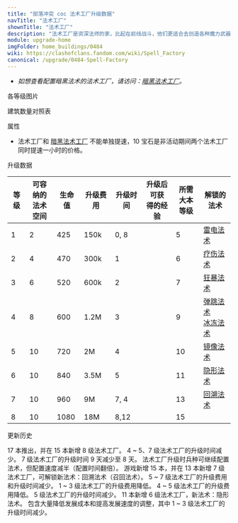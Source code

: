 ```yaml
---
title: "部落冲突 coc 法术工厂升级数据"
navTitle: "法术工厂"
shownTitle: "法术工厂"
description: "法术工厂是资深法师的家，比起在前线战斗，他们更适合去创造各种魔力武器。使用强大的法术，在战斗中扭转乾坤吧！"
module: upgrade-home
imgFolder: home_buildings/0484
wiki: https://clashofclans.fandom.com/wiki/Spell_Factory
canonical: /upgrade/0484-Spell-Factory
---
```


- *如想查看配置暗黑法术的法术工厂，请访问：[暗黑法术工厂](/upgrade/0485-Dark-Spell-Factory)。*

<UnitInfo :folder="$frontmatter.imgFolder" imgSrc="Spell_Factory8.png" :imgAlt="$frontmatter.navTitle" :description="$frontmatter.description" :isSmallImg="true" />

<SmallTitle>各等级图片</SmallTitle>

<Panel>
    <UnitImgGroup title="闲置状态" :folder="$frontmatter.imgFolder">
        <UnitImg imgTitle="1 级" imgSrc="Spell_Factory1.png" />
        <UnitImg imgTitle="2 级" imgSrc="Spell_Factory2.png" />
        <UnitImg imgTitle="3 级" imgSrc="Spell_Factory3.png" />
        <UnitImg imgTitle="4 级" imgSrc="Spell_Factory4.png" />
        <UnitImg imgTitle="5 级" imgSrc="Spell_Factory5.png" />
        <UnitImg imgTitle="6 级" imgSrc="Spell_Factory6.png" />
        <UnitImg imgTitle="7 级" imgSrc="Spell_Factory7.png" />
        <UnitImg imgTitle="8 级" imgSrc="Spell_Factory8.png" />
    </UnitImgGroup>
    <UnitImgGroup title="法术配置中" :folder="$frontmatter.imgFolder">
        <UnitImg imgTitle="1 级" imgSrc="Spell_Factory1_Active.png" />
        <UnitImg imgTitle="2 级" imgSrc="Spell_Factory2_Active.png" />
        <UnitImg imgTitle="3 级" imgSrc="Spell_Factory3_Active.png" />
        <UnitImg imgTitle="4 级" imgSrc="Spell_Factory4_Active.png" />
        <UnitImg imgTitle="5 级" imgSrc="Spell_Factory5_Active.png" />
        <UnitImg imgTitle="6 级" imgSrc="Spell_Factory6_Active.png" />
        <UnitImg imgTitle="7 级" imgSrc="Spell_Factory7_Active.png" />
        <UnitImg imgTitle="8 级" imgSrc="Spell_Factory8_Active.png" />
    </UnitImgGroup>
</Panel>

<SmallTitle>建筑数量对照表</SmallTitle>

<BuildingNum>
    <BuildingNumRow title="大本等级" num="1 - 4, 5 - 17" />
    <BuildingNumRow title="建筑数量" num="    0,      1" />
</BuildingNum>

<SmallTitle>属性</SmallTitle>

<UnitProperties>
    <UnitProperty pKey="占地面积" pValue="3×3" />
    <UnitProperty pKey="判定面积" pValue="3×3" :isJudgeSquare="true" />
    <UnitProperty pKey="提速所需宝石数" pValue="10" />
</UnitProperties>

* 法术工厂和 [暗黑法术工厂](/upgrade/0485-Dark-Spell-Factory) 不能单独提速，10 宝石是非活动期间两个法术工厂同时提速一小时的价格。

<SmallTitle>升级数据</SmallTitle>

<script setup>
const tableExtraInfo = [
    {
        "column": 3,
        "type": "cost",
        "gpClass": "building",
        "icon": "Elixir"
    },
    {
        "column": 4,
        "type": "time",
        "gpClass": "building"
    },
    {
        "column": 5,
        "type": "exp",
        "icon": "Exp"
    }
];
</script>

<UnitTable :tableExtraInfo="tableExtraInfo">

| 等级 |可容纳的<br>法术空间| 生命值 | 升级费用 | 升级时间 |升级后可获<br>得的经验|所需<br>大本等级| 解锁的法术 |
| ---- |        ---       |   ---  |   ---   |   ---   |         ---         |      ---      |    ---    |
|   1  |         2        |   425  |  150k   |   0, 8  |                     |       5       |<a href="/upgrade/0100-Lightning-Spell">雷电法术</a>|
|   2  |         4        |   470  |  300k   |   1     |                     |       6       |<a href="/upgrade/0101-Healing-Spell">疗伤法术</a>|
|   3  |         6        |   520  |  600k   |   2     |                     |       7       |<a href="/upgrade/0102-Rage-Spell">狂暴法术</a>|
|   4  |         8        |   600  |  1.2M   |   3     |                     |       9       |<a href="/upgrade/0103-Jump-Spell">弹跳法术</a><br><a href="/upgrade/0104-Freeze-Spell">冰冻法术</a>|
|   5  |        10        |   720  |    2M   |   4     |                     |      10       |<a href="/upgrade/0105-Clone-Spell">镜像法术</a>|
|   6  |        10        |   840  |  3.5M   |   5     |                     |      11       |<a href="/upgrade/0106-Invisibility-Spell">隐形法术</a>|
|   7  |        10        |   960  |    9M   |   7, 4  |                     |      13       |<a href="/upgrade/0107-Recall-Spell">回溯法术</a>|
|   8  |        10        |  1080  |   18M   |   8,12  |                     |      15       ||
</UnitTable>

<SmallTitle>更新历史</SmallTitle>

<Timeline>
    <TimelineItem date="2024/11/25">
        <TimelineRow>17 本推出，并在 15 本新增 8 级法术工厂。</TimelineRow>    
        <TimelineRow>4 ~ 5、7 级法术工厂的升级时间减少。</TimelineRow>
    </TimelineItem>
    <TimelineItem date="2023/12/12">
        <TimelineRow>7 级法术工厂的升级时间 9 天减少至 8 天。</TimelineRow>
    </TimelineItem>
    <TimelineItem date="2022/10/10">
        <TimelineRow>法术工厂升级时兵种可继续配置法术，但配置速度减半（配置时间翻倍）。</TimelineRow>
        <TimelineRow>游戏新增 15 本，并在 13 本新增 7 级法术工厂，可解锁新法术：回溯法术（召回法术）。</TimelineRow>
        <TimelineRow>5 ~ 7 级法术工厂的升级费用和升级时间减少。</TimelineRow>
    </TimelineItem>
    <TimelineItem date="2021/12/09">
        <TimelineRow>1 ~ 3 级法术工厂的升级费用降低。</TimelineRow>
    </TimelineItem>
    <TimelineItem date="2021/04/12">
        <TimelineRow>4 ~ 5 级法术工厂的升级费用降低。</TimelineRow>
        <TimelineRow>5 级法术工厂的升级时间减少。</TimelineRow>
    </TimelineItem> 
    <TimelineItem date="2020/12/07">
        <TimelineRow>11 本新增 6 级法术工厂，新法术：隐形法术。</TimelineRow>   
    </TimelineItem> 
        <TimelineItem date="2019/04/02">
        <TimelineRow>包含大量降低发展成本和提高发展速度的调整，其中 1 ~ 3 级法术工厂的升级时间减少。</TimelineRow>     
    </TimelineItem>    
    <TimelineItem :historyBottom="true" />
</Timeline>